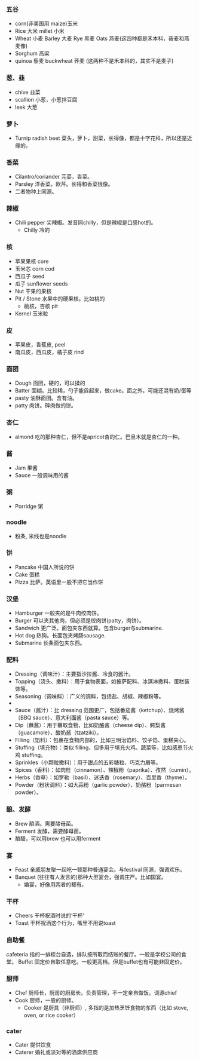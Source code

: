 ### 五谷
- corn(非美国用 maize)玉米
- Rice 大米 millet 小米
- Wheat 小麦 Barley 大麦 Rye 黑麦 Oats 燕麦(这四种都是禾本科，莜麦和燕麦像)
- Sorghum 高粱 
- quinoa 藜麦 buckwheat 荞麦 (这两种不是禾本科的，其实不是麦子)
 
### 葱、韭
- chive 韭菜
- scallion 小葱，小葱拌豆腐
- leek 大葱

### 萝卜
- Turnip radish beet 菜头，萝卜，甜菜，长得像，都是十字花科，所以还是近缘的。

### 香菜
- Cilantro/coriander 芫荽，香菜。
- Parsley 洋香菜。欧芹。长得和香菜很像。
- 二者物种上同源。

### 辣椒
- Chili pepper 尖辣椒。发音同chilly，但是辣椒是口感hot的。
  - Chilly 冷的

### 核 
- 苹果果核 core
- 玉米芯 corn cod
- 西瓜子 seed
- 瓜子 sunflower seeds
- Nut 干果的果核
- Pit / Stone 水果中的硬果核。比如桃的
  - 桃核，杏核 pit
- Kernel 玉米粒

### 皮
- 苹果皮，香蕉皮, peel
- 南瓜皮，西瓜皮，橘子皮 rind

### 面团
- Dough 面团，硬的，可以揉的
- Batter 面糊。比较稀，勺子能舀起来，做cake。面之外，可能还混有奶/蛋等
- pasty 油酥面团。含有油。
- patty 肉饼。碎肉做的饼。

### 杏仁
- almond 吃的那种杏仁，但不是apricot杏的仁。巴旦木就是杏仁的一种。

### 酱
- Jam 果酱
- Sauce 一般调味用的酱

### 粥
- Porridge 粥

### noodle
- 粉条, 米线也是noodle

### 饼
- Pancake 中国人所说的饼
- Cake 蛋糕
- Pizza 比萨。英语里一般不把它当作饼

### 汉堡
- Hamburger 一般夹的是牛肉绞肉饼。
- Burger 可以夹其他肉，但必须是绞肉饼(patty，肉饼）。
- Sandwich 更广泛。面包夹东西就算。包含burger与submarine.
- Hot dog 热狗。长面包夹烤肠sausage.
- Submarine 长条面包夹东西。

### 配料 
- Dressing（调味汁）：主要指沙拉酱、冷食的酱汁。
- Topping（浇头、撒料）：用于食物表面，如披萨配料、冰淇淋撒料、蛋糕装饰等。
- Seasoning（调味料）：广义的调料，包括盐、胡椒、辣椒粉等。
- 
- Sauce（酱汁）：比 dressing 范围更广，包括番茄酱（ketchup）、烧烤酱（BBQ sauce）、意大利面酱（pasta sauce）等。
- Dip（蘸酱）：用于蘸取食物，比如奶酪酱（cheese dip）、鳄梨酱（guacamole）、酸奶酱（tzatziki）。
- Filling（馅料）：包裹在食物内部的，比如三明治馅料、饺子馅、蛋糕夹心。
- Stuffing（填充物）：类似 filling，但多用于填充火鸡、蔬菜等，比如感恩节火鸡 stuffing。
- Sprinkles（小颗粒撒料）：用于甜点的五彩糖粒、巧克力屑等。
- Spices（香料）：如肉桂（cinnamon）、辣椒粉（paprika）、孜然（cumin）。
- Herbs（香草）：如罗勒（basil）、迷迭香（rosemary）、百里香（thyme）。
- Powder（粉状调料）：如大蒜粉（garlic powder）、奶酪粉（parmesan powder）。


### 酿、发酵
- Brew 酿酒。需要酵母菌。
- Ferment 发酵，需要酵母菌。
- 酿醋，可以用brew 也可以用ferment

### 宴
- Feast 亲戚朋友聚一起吃一顿那种普通宴会。与festival 同源，强调欢乐。
- Banquet (往往有人发言的)那种大型宴会，强调庄严。比如国宴。
  - 婚宴，好像用两者的都有。

### 干杯
- Cheers 干杯祝酒时说的‘干杯’
- Toast 干杯祝酒这个行为，嘴里不用说toast

### 自助餐
cafeteria 指的一排柜台自选，排队按所取而结账的餐厅。一般是学校公司的食堂。
Buffet 固定价自取任意吃。一般更高档。但是buffet也有可能非固定价。

### 厨师
- Chef 厨师长，厨房的厨房长。负责管理，不一定亲自做饭。词源chief
- Cook 厨师，一般的厨师。
  - Cooker 是厨具（非厨师）, 多指的是加热烹饪食物的东西（比如 stove, oven, or rice cooker）

### cater
- Cater  提供饮食
- Caterer 婚礼或派对等的酒席供应商
